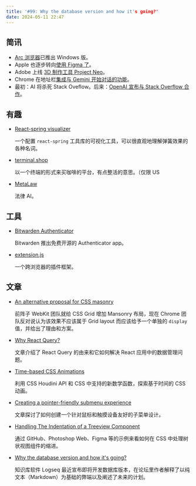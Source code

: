 ```yaml
---
title: '#99: Why the database version and how it's going?'
date: 2024-05-11 22:47
---
```




## 简讯

- [Arc 浏览器](https://arc.net/)已推出 Windows 版。
- Apple 也逐步转向[使用 Figma 了](https://www.figma.com/@apple)。
- Adobe 上线 [3D 制作工具 Project Neo](https://labs.adobe.com/projects/project-neo/)。
- Chrome 在地址栏[集成与 Gemini 开始对话的功能](https://twitter.com/googlechrome/status/1785402781144093181)。
- 最初：AI 将杀死 Stack Oveflow。后来：[OpenAI 宣布与 Stack Overflow 合作](https://stackoverflow.co/company/press/archive/openai-partnership)。

## 有趣

- [React-spring visualizer](https://react-spring-visualizer.com/)
  
    一个配置 `react-spring` 工具库的可视化工具，可以很直观地理解弹簧效果的各种名词。
    
- [terminal.shop](https://www.terminal.shop/)
  
    以一个终端的形式来买咖啡的平台，有点整活的意思。（仅限 US
    
- [MetaLaw](https://meta.law/)
  
    法律 AI。
    

## 工具

- [Bitwarden Authenticator](https://bitwarden.com/blog/bitwarden-just-launched-a-new-authenticator-app-heres-what-it-means-to-users/)
  
    Bitwarden 推出免费开源的 Authenticator app。
    
- [extension.js](https://github.com/cezaraugusto/extension.js)
  
    一个跨浏览器的插件框架。
    

## 文章

- [An alternative proposal for CSS masonry](https://developer.chrome.com/blog/masonry)
  
    前阵子 WebKit 团队就给 CSS Grid 增加 Mansonry 布局，现在 Chrome 团队反对说认为该效果不应该属于 Grid layout 而应该给予一个单独的 `display` 值，并给出了理由和方案。
    
- [Why React Query?](https://ui.dev/why-react-query)
  
    文章介绍了 React Query 的由来和它如何解决 React 应用中的数据管理问题。
    
- [Time-based CSS Animations](https://yuanchuan.dev/time-based-css-animations)
  
    利用 CSS Houdini API 和 CSS 中支持的新数学函数，探索基于时间的 CSS 动画。
    
- [Creating a pointer-friendly submenu experience](https://react-spectrum.adobe.com/blog/creating-a-pointer-friendly-submenu-experience.html)
  
    文章探讨了如何创建一个针对鼠标和触摸设备友好的子菜单设计。
    
- [Handling The Indentation of a Treeview Component](https://ishadeed.com/article/tree-view-css-indent/)
  
    通过 GitHub、Photoshop Web、Figma 等的示例来看如何在 CSS 中处理树状视图组件的缩进。
    
- [Why the database version and how it's going?](https://discuss.logseq.com/t/why-the-database-version-and-how-its-going/26744)
  
    知识库软件 Logseq 最近宣布即将开发数据库版本，在论坛里作者解释了以纯文本（Markdown）为基础的弊端以及阐述了未来的计划。